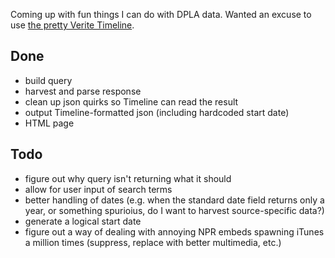 Coming up with fun things I can do with DPLA data.  Wanted an excuse to use [the pretty Verite Timeline](https://github.com/VeriteCo/Timeline).

Done
----
+ build query
+ harvest and parse response
+ clean up json quirks so Timeline can read the result
+ output Timeline-formatted json (including hardcoded start date)
+ HTML page

Todo
----
+ figure out why query isn't returning what it should
+ allow for user input of search terms
+ better handling of dates (e.g. when the standard date field returns only a year, or something spurioius, do I want to harvest source-specific data?)
+ generate a logical start date
+ figure out a way of dealing with annoying NPR embeds spawning iTunes a million times (suppress, replace with better multimedia, etc.)
